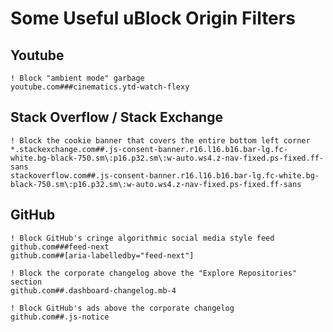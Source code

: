 # Some Useful uBlock Origin Filters

## Youtube

```adblock
! Block "ambient mode" garbage
youtube.com###cinematics.ytd-watch-flexy
```

## Stack Overflow / Stack Exchange

```adblock
! Block the cookie banner that covers the entire bottom left corner
*.stackexchange.com##.js-consent-banner.r16.l16.b16.bar-lg.fc-white.bg-black-750.sm\:p16.p32.sm\:w-auto.ws4.z-nav-fixed.ps-fixed.ff-sans
stackoverflow.com##.js-consent-banner.r16.l16.b16.bar-lg.fc-white.bg-black-750.sm\:p16.p32.sm\:w-auto.ws4.z-nav-fixed.ps-fixed.ff-sans
```

## GitHub

```adblock
! Block GitHub's cringe algorithmic social media style feed
github.com###feed-next
github.com##[aria-labelledby="feed-next"]

! Block the corporate changelog above the "Explore Repositories" section
github.com##.dashboard-changelog.mb-4

! Block GitHub's ads above the corporate changelog
github.com##.js-notice
```

